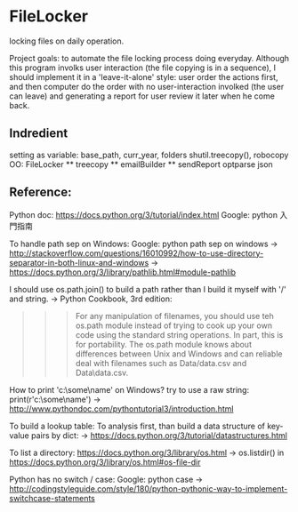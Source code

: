 # FileLocker
locking files on daily operation.

Project goals: to automate the file locking process doing everyday.
Although this program involks user interaction (the file copying is in a sequence), I should implement it in a 'leave-it-alone' style: user order the actions first, and then computer do the order with no user-interaction involked (the user can leave) and generating a report for user review it later when he come back.

## Indredient
setting as variable: base_path, curr_year, folders
shutil.treecopy(), robocopy
OO: FileLocker
** treecopy
** emailBuilder
** sendReport
optparse
json

## Reference:

Python doc:
https://docs.python.org/3/tutorial/index.html
Google: python 入門指南

To handle path sep on Windows:
Google: python path sep on windows
-> http://stackoverflow.com/questions/16010992/how-to-use-directory-separator-in-both-linux-and-windows
-> https://docs.python.org/3/library/pathlib.html#module-pathlib

I should use os.path.join() to build a path rather than I build it myself with '/' and string.
-> Python Cookbook, 3rd edition:
>>> For any manipulation of filenames, you should use teh os.path module instead of trying to cook up your own code using the standard string operations. In part, this is for portability. The os.path module knows about differences between Unix and Windows and can reliable deal with filenames such as Data/data.csv and Data\data.csv.


How to print 'c:\some\name' on Windows? try to use a raw string:
print(r'c:\some\name')
-> http://www.pythondoc.com/pythontutorial3/introduction.html

To build a lookup table:
To analysis first, than build a data structure of key-value pairs by dict:
-> https://docs.python.org/3/tutorial/datastructures.html

To list a directory:
https://docs.python.org/3/library/os.html -> os.listdir() in https://docs.python.org/3/library/os.html#os-file-dir

Python has no switch / case:
Google: python case -> http://codingstyleguide.com/style/180/python-pythonic-way-to-implement-switchcase-statements